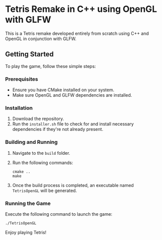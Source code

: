 # Tetris Remake in C++ using OpenGL with GLFW

This is a Tetris remake developed entirely from scratch using C++ and OpenGL in conjunction with GLFW.

## Getting Started

To play the game, follow these simple steps:

### Prerequisites

- Ensure you have CMake installed on your system.
- Make sure OpenGL and GLFW dependencies are installed.

### Installation

1. Download the repository.
2. Run the `installer.sh` file to check for and install necessary dependencies if they're not already present.

### Building and Running

1. Navigate to the `build` folder.
2. Run the following commands:

   ```
   cmake ..
   make
   ```

3. Once the build process is completed, an executable named `TetrisOpenGL` will be generated.

### Running the Game

Execute the following command to launch the game:

```
./TetrisOpenGL
```

Enjoy playing Tetris!
